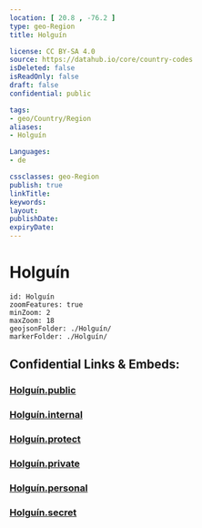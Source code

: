 ```yaml
---
location: [ 20.8 , -76.2 ] 
type: geo-Region
title: Holguín

license: CC BY-SA 4.0
source: https://datahub.io/core/country-codes
isDeleted: false
isReadOnly: false
draft: false
confidential: public

tags:
- geo/Country/Region
aliases:
- Holguín

Languages:
- de

cssclasses: geo-Region
publish: true
linkTitle: 
keywords: 
layout: 
publishDate: 
expiryDate: 
---
```


# Holguín

```leaflet
id: Holguín
zoomFeatures: true 
minZoom: 2 
maxZoom: 18
geojsonFolder: ./Holguín/
markerFolder: ./Holguín/
```


## Confidential Links & Embeds: 

### [Holguín.public](/_public/\Earth\Continent\America~Caribbean\Cuba\provinces~CubaHolguín.public.md) 

### [Holguín.internal](/_internal/\Earth\Continent\America~Caribbean\Cuba\provinces~CubaHolguín.internal.md) 

### [Holguín.protect](/_protect/\Earth\Continent\America~Caribbean\Cuba\provinces~CubaHolguín.protect.md) 

### [Holguín.private](/_private/\Earth\Continent\America~Caribbean\Cuba\provinces~CubaHolguín.private.md) 

### [Holguín.personal](/_personal/\Earth\Continent\America~Caribbean\Cuba\provinces~CubaHolguín.personal.md) 

### [Holguín.secret](/_secret/\Earth\Continent\America~Caribbean\Cuba\provinces~CubaHolguín.secret.md)

